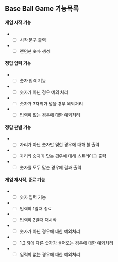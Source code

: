 ## Base Ball Game 기능목록

#### 게임 시작 기능

-
    -[ ] 시작 문구 출력
-
    - [ ] 랜덤한 숫자 생성

#### 정답 입력 기능

-
    -[ ] 숫자 입력 기능
-
    -[ ] 숫자가 아닌 경우 예외 처리
-
    -[ ] 숫자가 3자리가 넘을 경우 예외처리
-
    -[ ] 입력이 없는 경우에 대한 예외처리

#### 정답 판별 기능

-
    - [ ] 자리가 아닌 숫자만 맞힌 경우에 대해 볼 출력
-
    - [ ] 자리와 숫자가 맞는 경우에 대해 스트라이크 출력
-
    - [ ] 숫자를 모두 맞춘 경우에 결과 출력

#### 게임 재시작, 종료 기능

-
    - [ ] 숫자 입력 기능
-
    -[ ] 입력이 1일때 종료
-
    -[ ] 입력이 2일때 재시작
-
    -[ ] 숫자가 아닌 경우에 대한 예외처리
-
    -[ ] 1,2 외에 다른 숫자가 들어오는 경우에 대한 예외처리
-
    -[ ] 입력이 없는 경우에 대한 예외처리
